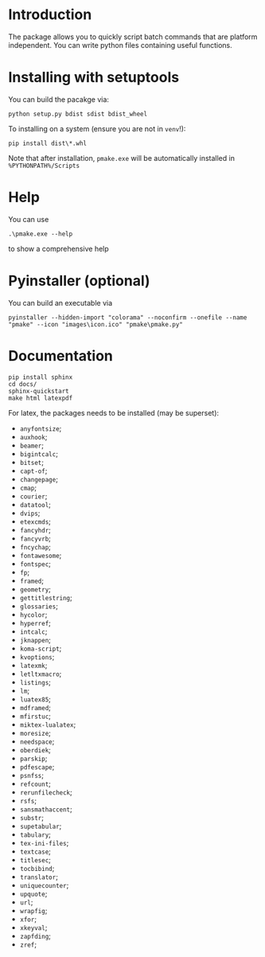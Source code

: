 # Introduction

The package allows you to quickly script batch commands that are platform independent.
You can write python files containing useful functions. 

# Installing with setuptools

You can build the pacakge via:

```
python setup.py bdist sdist bdist_wheel
```

To installing on a system (ensure you are not in `venv`!):

```
pip install dist\*.whl
```

Note that after installation, `pmake.exe` will be automatically installed in `%PYTHONPATH%/Scripts`

# Help

You can use

```
.\pmake.exe --help
```

to show a comprehensive help

# Pyinstaller (optional)

You can build an executable via

```
pyinstaller --hidden-import "colorama" --noconfirm --onefile --name "pmake" --icon "images\icon.ico" "pmake\pmake.py"
```

# Documentation

```
pip install sphinx
cd docs/
sphinx-quickstart
make html latexpdf
```

For latex, the packages needs to be installed (may be superset):

 * `anyfontsize`;
 * `auxhook`;
 * `beamer`;
 * `bigintcalc`;
 * `bitset`;
 * `capt-of`;
 * `changepage`;
 * `cmap`;
 * `courier`;
 * `datatool`;
 * `dvips`;
 * `etexcmds`;
 * `fancyhdr`;
 * `fancyvrb`;
 * `fncychap`;
 * `fontawesome`;
 * `fontspec`;
 * `fp`;
 * `framed`;
 * `geometry`;
 * `gettitlestring`;
 * `glossaries`;
 * `hycolor`;
 * `hyperref`;
 * `intcalc`;
 * `jknappen`;
 * `koma-script`;
 * `kvoptions`;
 * `latexmk`;
 * `letltxmacro`;
 * `listings`;
 * `lm`;
 * `luatex85`;
 * `mdframed`;
 * `mfirstuc`;
 * `miktex-lualatex`;
 * `moresize`;
 * `needspace`;
 * `oberdiek`;
 * `parskip`;
 * `pdfescape`;
 * `psnfss`;
 * `refcount`;
 * `rerunfilecheck`;
 * `rsfs`;
 * `sansmathaccent`;
 * `substr`;
 * `supetabular`;
 * `tabulary`;
 * `tex-ini-files`;
 * `textcase`;
 * `titlesec`;
 * `tocbibind`;
 * `translator`;
 * `uniquecounter`;
 * `upquote`;
 * `url`;
 * `wrapfig`;
 * `xfor`;
 * `xkeyval`;
 * `zapfding`;
 * `zref`;
 
